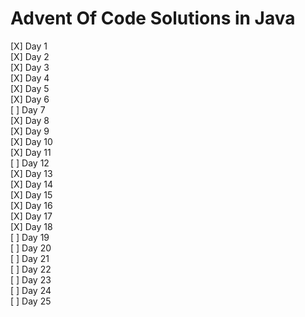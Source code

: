 # Advent Of Code Solutions in Java
[X] Day 1  
[X] Day 2  
[X] Day 3  
[X] Day 4  
[X] Day 5  
[X] Day 6  
[ ] Day 7  
[X] Day 8  
[X] Day 9  
[X] Day 10  
[X] Day 11  
[ ] Day 12  
[X] Day 13  
[X] Day 14  
[X] Day 15  
[X] Day 16  
[X] Day 17  
[X] Day 18  
[ ] Day 19  
[ ] Day 20  
[ ] Day 21  
[ ] Day 22  
[ ] Day 23  
[ ] Day 24  
[ ] Day 25  
